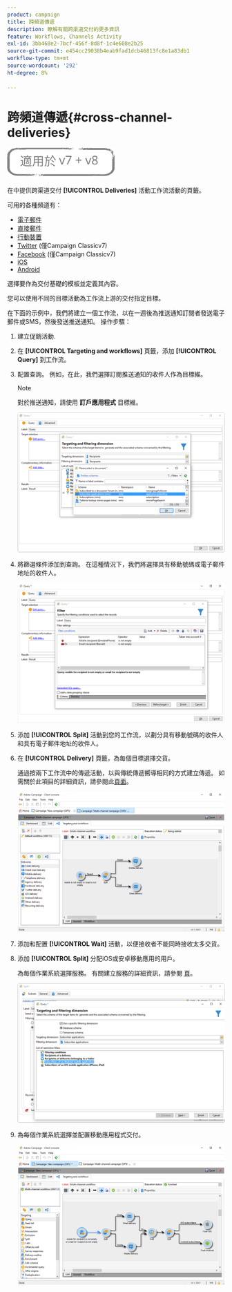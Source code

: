 ```yaml
---
product: campaign
title: 跨頻道傳遞
description: 瞭解有關跨渠道交付的更多資訊
feature: Workflows, Channels Activity
exl-id: 3bb468e2-7bcf-456f-8d8f-1c4e608e2b25
source-git-commit: e454cc29038b4eab9fad1dcb46813fc8e1a83db1
workflow-type: tm+mt
source-wordcount: '292'
ht-degree: 8%

---
```


# 跨頻道傳遞{#cross-channel-deliveries}

![](../../assets/common.svg)

在中提供跨渠道交付 **[!UICONTROL Deliveries]** 活動工作流活動的頁籤。

可用的各種頻道有：

* [電子郵件](../../delivery/using/about-email-channel.md)
* [直接郵件](../../delivery/using/about-direct-mail-channel.md)
* [行動裝置](../../delivery/using/sms-channel.md)
* [Twitter](../../social/using/publishing-on-twitter.md) (僅Campaign Classicv7)
* [Facebook](../../social/using/publishing-on-facebook.md) (僅Campaign Classicv7)
* [iOS](../../delivery/using/create-notifications-ios.md)
* [Android](../../delivery/using/create-notifications-android.md)

選擇要作為交付基礎的模板並定義其內容。

您可以使用不同的目標活動為工作流上游的交付指定目標。

在下面的示例中，我們將建立一個工作流，以在一週後為推送通知訂閱者發送電子郵件或SMS，然後發送推送通知。 操作步驟：

1. 建立促銷活動.
1. 在 **[!UICONTROL Targeting and workflows]** 頁籤，添加 **[!UICONTROL Query]** 到工作流。
1. 配置查詢。 例如，在此，我們選擇訂閱推送通知的收件人作為目標維。

   >[!NOTE]
   >
   >對於推送通知，請使用 **訂戶應用程式** 目標維。

   ![](assets/cross_channel_delivery_1.png)

1. 將篩選條件添加到查詢。 在這種情況下，我們將選擇具有移動號碼或電子郵件地址的收件人。

   ![](assets/cross_channel_delivery_2.png)

1. 添加 **[!UICONTROL Split]** 活動到您的工作流，以劃分具有移動號碼的收件人和具有電子郵件地址的收件人。
1. 在 **[!UICONTROL Delivery]** 頁籤，為每個目標選擇交貨。

   通過按兩下工作流中的傳遞活動，以與傳統傳遞嚮導相同的方式建立傳遞。 如需關於此項目的詳細資訊，請參閱此[頁面](../../delivery/using/about-email-channel.md)。

   ![](assets/cross_channel_delivery_3.png)

1. 添加和配置 **[!UICONTROL Wait]** 活動，以便接收者不能同時接收太多交貨。
1. 添加 **[!UICONTROL Split]** 分配iOS或安卓移動應用的用戶。

   為每個作業系統選擇服務。 有關建立服務的詳細資訊，請參閱 [頁](../../delivery/using/configuring-the-mobile-application.md)。

   ![](assets/cross_channel_delivery_4.png)

1. 為每個作業系統選擇並配置移動應用程式交付。

   ![](assets/cross_channel_delivery_5.png)
